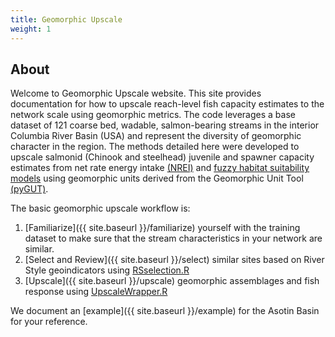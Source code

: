 ```yaml
---
title: Geomorphic Upscale
weight: 1
---
```


## About

Welcome to Geomorphic Upscale website. This site provides documentation for how to upscale reach-level fish capacity estimates to the network scale using geomorphic metrics.  The code leverages a base dataset of 121 coarse bed, wadable, salmon-bearing streams in the interior Columbia River Basin (USA) and represent the diversity of geomorphic character in the region.  The methods detailed here were developed to upscale salmonid (Chinook and steelhead) juvenile and spawner capacity estimates from net rate energy intake [(NREI)](https://doi.org/10.1139/cjfas-2015-0290) and [fuzzy habitat suitability models](https://github.com/bangen/FuzzyHabModel) using geomorphic units derived from the Geomorphic Unit Tool [(pyGUT)](https://github.com/Riverscapes/pyGUT).  

The basic geomorphic upscale workflow is:

1. [Familiarize]({{ site.baseurl }}/familiarize) yourself with the training dataset to make sure that the stream characteristics in your network are similar.
2. [Select and Review]({{ site.baseurl }}/select) similar sites based on River Style geoindicators using [RSselection.R]()
3. [Upscale]({{ site.baseurl }}/upscale) geomorphic assemblages and fish response using [UpscaleWrapper.R]()

We document an [example]({{ site.baseurl }}/example) for the Asotin Basin for your reference.
